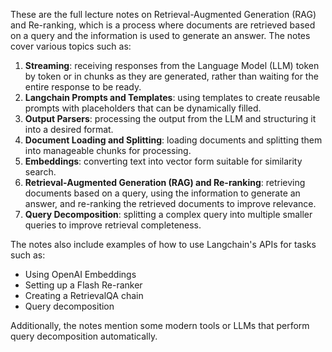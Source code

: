 These are the full lecture notes on Retrieval-Augmented Generation (RAG) and Re-ranking, which is a process where documents are retrieved based on a query and the information is used to generate an answer. The notes cover various topics such as:

1. **Streaming**: receiving responses from the Language Model (LLM) token by token or in chunks as they are generated, rather than waiting for the entire response to be ready.
2. **Langchain Prompts and Templates**: using templates to create reusable prompts with placeholders that can be dynamically filled.
3. **Output Parsers**: processing the output from the LLM and structuring it into a desired format.
4. **Document Loading and Splitting**: loading documents and splitting them into manageable chunks for processing.
5. **Embeddings**: converting text into vector form suitable for similarity search.
6. **Retrieval-Augmented Generation (RAG) and Re-ranking**: retrieving documents based on a query, using the information to generate an answer, and re-ranking the retrieved documents to improve relevance.
7. **Query Decomposition**: splitting a complex query into multiple smaller queries to improve retrieval completeness.

The notes also include examples of how to use Langchain's APIs for tasks such as:

* Using OpenAI Embeddings
* Setting up a Flash Re-ranker
* Creating a RetrievalQA chain
* Query decomposition

Additionally, the notes mention some modern tools or LLMs that perform query decomposition automatically.